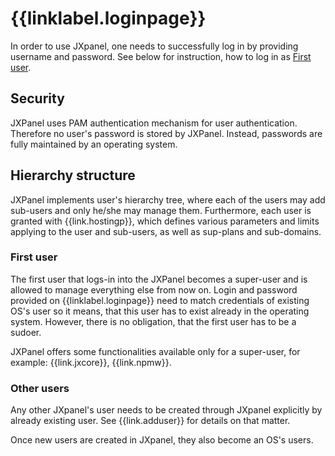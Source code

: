 # {{linklabel.loginpage}}

In order to use JXpanel, one needs to successfully log in by providing username and password.
See below for instruction, how to log in as [First user](#first_user).

## Security

JXPanel uses PAM authentication mechanism for user authentication. Therefore no user's password is stored by JXPanel.
Instead, passwords are fully maintained by an operating system.

## Hierarchy structure

JXPanel implements user's hierarchy tree, where each of the users may add sub-users and only he/she may manage them.
Furthermore, each user is granted with {{link.hostingp}}, which defines various parameters and limits applying to the user and sub-users, as well as sup-plans and sub-domains.

### First user

The first user that logs-in into the JXPanel becomes a super-user and is allowed to manage everything else from now on.
Login and password provided on {{linklabel.loginpage}} need to match credentials of existing OS's user so it means,
that this user has to exist already in the operating system. However, there is no obligation, that the first user has to be a sudoer.

JXPanel offers some functionalities available only for a super-user, for example: {{link.jxcore}}, {{link.npmw}}.

### Other users

Any other JXpanel's user needs to be created through JXpanel explicitly by already existing user.
See {{link.adduser}} for details on that matter.

Once new users are created in JXpanel, they also become an OS's users.
